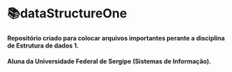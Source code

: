 # 📚dataStructureOne
 
#### Repositório criado para colocar arquivos importantes perante a disciplina de Estrutura de dados 1.
#### Aluna da Universidade Federal de Sergipe (Sistemas de Informação).
